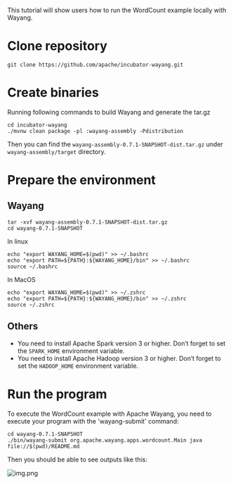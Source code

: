 <!--

  Licensed to the Apache Software Foundation (ASF) under one or more
  contributor license agreements.  See the NOTICE file distributed with
  this work for additional information regarding copyright ownership.
  The ASF licenses this file to You under the Apache License, Version 2.0
  (the "License"); you may not use this file except in compliance with
  the License.  You may obtain a copy of the License at

      http://www.apache.org/licenses/LICENSE-2.0

  Unless required by applicable law or agreed to in writing, software
  distributed under the License is distributed on an "AS IS" BASIS,
  WITHOUT WARRANTIES OR CONDITIONS OF ANY KIND, either express or implied.
  See the License for the specific language governing permissions and
  limitations under the License.

-->
This tutorial will show users how to run the WordCount example locally with Wayang.

# Clone repository
```shell
git clone https://github.com/apache/incubator-wayang.git 
```

# Create binaries
Running following commands to build Wayang and generate the tar.gz  
```shell
cd incubator-wayang
./mvnw clean package -pl :wayang-assembly -Pdistribution 
```
Then you can find the `wayang-assembly-0.7.1-SNAPSHOT-dist.tar.gz` under `wayang-assembly/target` directory.


# Prepare the environment
## Wayang
```shell
tar -xvf wayang-assembly-0.7.1-SNAPSHOT-dist.tar.gz
cd wayang-0.7.1-SNAPSHOT
```

In linux
```shell 
echo "export WAYANG_HOME=$(pwd)" >> ~/.bashrc
echo "export PATH=${PATH}:${WAYANG_HOME}/bin" >> ~/.bashrc
source ~/.bashrc
```
In MacOS
```shell 
echo "export WAYANG_HOME=$(pwd)" >> ~/.zshrc
echo "export PATH=${PATH}:${WAYANG_HOME}/bin" >> ~/.zshrc
source ~/.zshrc
```
## Others
- You need to install Apache Spark version 3 or higher. Don’t forget to set the `SPARK_HOME` environment variable.
- You need to install Apache Hadoop version 3 or higher. Don’t forget to set the `HADOOP_HOME` environment variable.

# Run the program

To execute the WordCount example with Apache Wayang, you need to execute your program with the 'wayang-submit' command:

```shell
cd wayang-0.7.1-SNAPSHOT
./bin/wayang-submit org.apache.wayang.apps.wordcount.Main java file://$(pwd)/README.md
```
Then you should be able to see outputs like this:

![img.png](images/wordcount_result.png)
